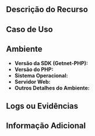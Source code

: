 ## Descrição do Recurso

<!-- Descreva de forma clara a funcionalidade que você gostaria de ver implementada. -->

## Caso de Uso

<!-- Explique o problema que este recurso resolveria ou o caso de uso para o qual ele seria útil. -->

## Ambiente

- **Versão da SDK (Getnet-PHP):** <!-- Ex: 1.0.0 -->
- **Versão do PHP:** <!-- Ex: 7.4, 8.0 -->
- **Sistema Operacional:** <!-- Ex: Ubuntu 20.04, Windows 10 -->
- **Servidor Web:** <!-- Ex: Apache, Nginx -->
- **Outros Detalhes do Ambiente:** <!-- Qualquer outra informação relevante sobre o ambiente de execução. -->

## Logs ou Evidências

<!-- Adicione logs ou prints relevantes para ajudar a diagnosticar o problema. -->

## Informação Adicional

<!-- Qualquer informação extra que possa ajudar na avaliação do recurso. -->